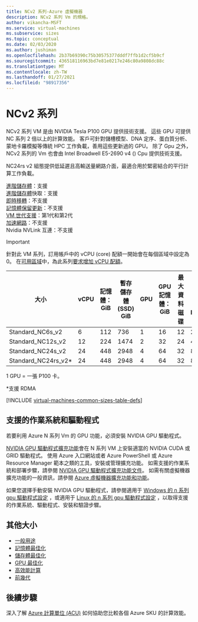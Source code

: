 ```yaml
---
title: NCv2 系列-Azure 虛擬機器
description: NCv2 系列 Vm 的規格。
author: vikancha-MSFT
ms.service: virtual-machines
ms.subservice: sizes
ms.topic: conceptual
ms.date: 02/03/2020
ms.author: jushiman
ms.openlocfilehash: 2b37b69390c75b30575377dddf7ffb1d2cf5b9cf
ms.sourcegitcommit: 436518116963bd7e81e0217e246c80a9808dc88c
ms.translationtype: MT
ms.contentlocale: zh-TW
ms.lasthandoff: 01/27/2021
ms.locfileid: "98917356"
---
```

# <a name="ncv2-series"></a>NCv2 系列

NCv2 系列 VM 是由 NVIDIA Tesla P100 GPU 提供技術支援。 這些 GPU 可提供 NC 系列 2 倍以上的計算效能。 客戶可針對儲槽模型、DNA 定序、蛋白質分析、蒙地卡羅模擬等傳統 HPC 工作負載，善用這些更新過的 GPU。 除了 Gpu 之外，NCv2 系列的 Vm 也會由 Intel Broadwell E5-2690 v4 () Cpu 提供技術支援。

NC24rs v2 組態提供低延遲且高輸送量網路介面，最適合用於緊密結合的平行計算工作負載。

[進階儲存體](premium-storage-performance.md)：支援<br>
[進階儲存體](premium-storage-performance.md)快取：支援<br>
[即時移轉](maintenance-and-updates.md)：不支援<br>
[記憶體保留更新](maintenance-and-updates.md)：不支援<br>
[VM 世代支援](generation-2.md)：第1代和第2代<br>
[加速網路](../virtual-network/create-vm-accelerated-networking-cli.md)：不支援<br>
Nvidia NVLink 互連：不支援

> [!IMPORTANT]
> 針對此 VM 系列，訂用帳戶中的 vCPU (core) 配額一開始會在每個區域中設定為0。 在[可用區域](https://azure.microsoft.com/regions/services/)中，為此系列[要求增加 vCPU 配額](../azure-portal/supportability/resource-manager-core-quotas-request.md)。
>
| 大小 | vCPU | 記憶體：GiB | 暫存儲存體 (SSD) GiB | GPU | GPU 記憶體：GiB | 最大資料磁碟 | 最大取消快取的磁碟輸送量：IOPS/MBps | 最大 NIC |
|---|---|---|---|---|---|---|---|---|
| Standard_NC6s_v2    | 6  | 112 | 736  | 1 | 16 | 12 | 20000/200 | 4 |
| Standard_NC12s_v2   | 12 | 224 | 1474 | 2 | 32 | 24 | 40000/400 | 8 |
| Standard_NC24s_v2   | 24 | 448 | 2948 | 4 | 64 | 32 | 80000/800 | 8 |
| Standard_NC24rs_v2* | 24 | 448 | 2948 | 4 | 64 | 32 | 80000/800 | 8 |

1 GPU = 一張 P100 卡。

*支援 RDMA

[!INCLUDE [virtual-machines-common-sizes-table-defs](../../includes/virtual-machines-common-sizes-table-defs.md)]

## <a name="supported-operating-systems-and-drivers"></a>支援的作業系統和驅動程式

若要利用 Azure N 系列 Vm 的 GPU 功能，必須安裝 NVIDIA GPU 驅動程式。

[NVIDIA GPU 驅動程式擴充功能](./extensions/hpccompute-gpu-windows.md)會在 N 系列 VM 上安裝適當的 NVIDIA CUDA 或 GRID 驅動程式。 使用 Azure 入口網站或者 Azure PowerShell 或 Azure Resource Manager 範本之類的工具，安裝或管理擴充功能。 如需支援的作業系統和部署步驟，請參閱 [NVIDIA GPU 驅動程式擴充功能文件](./extensions/hpccompute-gpu-windows.md)。 如需有關虛擬機器擴充功能的一般資訊，請參閱 [Azure 虛擬機器擴充功能和功能](./extensions/overview.md)。

如果您選擇手動安裝 NVIDIA GPU 驅動程式，請參閱適用于 [Windows 的 n 系列 gpu 驅動程式設定](./windows/n-series-driver-setup.md) ，或適用于 [Linux 的 n 系列 gpu 驅動程式設定](./linux/n-series-driver-setup.md) ，以取得支援的作業系統、驅動程式、安裝和驗證步驟。

## <a name="other-sizes"></a>其他大小

- [一般用途](sizes-general.md)
- [記憶體最佳化](sizes-memory.md)
- [儲存體最佳化](sizes-storage.md)
- [GPU 最佳化](sizes-gpu.md)
- [高效能計算](sizes-hpc.md)
- [前幾代](sizes-previous-gen.md)

## <a name="next-steps"></a>後續步驟

深入了解 [Azure 計算單位 (ACU)](acu.md) 如何協助您比較各個 Azure SKU 的計算效能。
